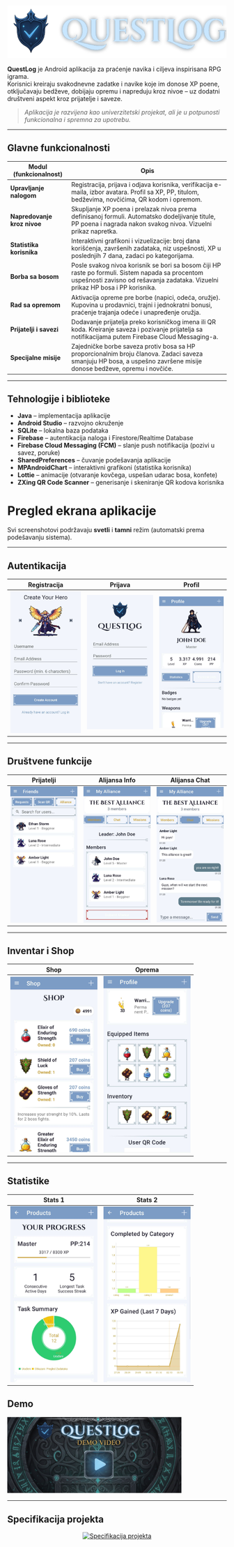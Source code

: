 <p align="center">
  <img src="screenshots/questlog_logo_scaled.png" alt="QuestLog" height="120"/>
</p>


**QuestLog** je Android aplikacija za praćenje navika i ciljeva inspirisana RPG igrama.  
Korisnici kreiraju svakodnevne zadatke i navike koje im donose XP poene, otključavaju bedževe, dobijaju opremu i napreduju kroz nivoe – uz dodatni društveni aspekt kroz prijatelje i saveze.

> *Aplikacija je razvijena kao univerzitetski projekat, ali je u potpunosti funkcionalna i spremna za upotrebu.*

---

## Glavne funkcionalnosti

| Modul (funkcionalnost) | Opis |
|------------------------|------|
| **Upravljanje nalogom** | Registracija, prijava i odjava korisnika, verifikacija e-maila, izbor avatara. Profil sa XP, PP, titulom, bedževima, novčićima, QR kodom i opremom. |
| **Napredovanje kroz nivoe** | Skupljanje XP poena i prelazak nivoa prema definisanoj formuli. Automatsko dodeljivanje titule, PP poena i nagrada nakon svakog nivoa. Vizuelni prikaz napretka. |
| **Statistika korisnika** | Interaktivni grafikoni i vizuelizacije: broj dana korišćenja, završenih zadataka, niz uspešnosti, XP u poslednjih 7 dana, zadaci po kategorijama. |
| **Borba sa bosom** | Posle svakog nivoa korisnik se bori sa bosom čiji HP raste po formuli. Sistem napada sa procentom uspešnosti zavisno od rešavanja zadataka. Vizuelni prikaz HP bosa i PP korisnika. |
| **Rad sa opremom** | Aktivacija opreme pre borbe (napici, odeća, oružje). Kupovina u prodavnici, trajni i jednokratni bonusi, praćenje trajanja odeće i unapređenje oružja. |
| **Prijatelji i savezi** | Dodavanje prijatelja preko korisničkog imena ili QR koda. Kreiranje saveza i pozivanje prijatelja sa notifikacijama putem Firebase Cloud Messaging-a. |
| **Specijalne misije** | Zajedničke borbe saveza protiv bosa sa HP proporcionalnim broju članova. Zadaci saveza smanjuju HP bosa, a uspešno završene misije donose bedževe, opremu i novčiće. |

---

## Tehnologije i biblioteke

- **Java** – implementacija aplikacije  
- **Android Studio** – razvojno okruženje  
- **SQLite** – lokalna baza podataka  
- **Firebase** – autentikacija naloga i Firestore/Realtime Database  
- **Firebase Cloud Messaging (FCM)** – slanje push notifikacija (pozivi u savez, poruke)  
- **SharedPreferences** – čuvanje podešavanja aplikacije  
- **MPAndroidChart** – interaktivni grafikoni (statistika korisnika)  
- **Lottie** – animacije (otvaranje kovčega, uspešan udarac bosa, konfete)  
- **ZXing QR Code Scanner** – generisanje i skeniranje QR kodova korisnika  

# Pregled ekrana aplikacije

Svi screenshotovi podržavaju **svetli** i **tamni** režim (automatski prema podešavanju sistema).

---

## Autentikacija
| Registracija | Prijava | Profil |
|--------------|---------|--------|
| <picture><source srcset="screenshots/Register_dark.jpg" media="(prefers-color-scheme: dark)"><source srcset="screenshots/Register_light.jpg" media="(prefers-color-scheme: light)"><img src="screenshots/Register_light.jpg" width="200"></picture> | <picture><source srcset="screenshots/Login_dark.jpg" media="(prefers-color-scheme: dark)"><source srcset="screenshots/Login_light.jpg" media="(prefers-color-scheme: light)"><img src="screenshots/Login_light.jpg" width="200"></picture> | <picture><source srcset="screenshots/Profile_dark.jpg" media="(prefers-color-scheme: dark)"><source srcset="screenshots/Profile_light.jpg" media="(prefers-color-scheme: light)"><img src="screenshots/Profile_light.jpg" width="200"></picture> |

---

## Društvene funkcije
| Prijatelji | Alijansa Info | Alijansa Chat |
|------------|---------------|---------------|
| <picture><source srcset="screenshots/Friends_dark.jpg" media="(prefers-color-scheme: dark)"><source srcset="screenshots/Friends_light.jpg" media="(prefers-color-scheme: light)"><img src="screenshots/Friends_light.jpg" width="200"></picture> | <picture><source srcset="screenshots/AllianceInfo_dark.jpg" media="(prefers-color-scheme: dark)"><source srcset="screenshots/AllianceInfo_light.jpg" media="(prefers-color-scheme: light)"><img src="screenshots/AllianceInfo_light.jpg" width="200"></picture> | <picture><source srcset="screenshots/AllianceChat_dark.jpg" media="(prefers-color-scheme: dark)"><source srcset="screenshots/AllianceChat_light.jpg" media="(prefers-color-scheme: light)"><img src="screenshots/AllianceChat_light.jpg" width="200"></picture> |

---

## Inventar i Shop
| Shop | Oprema |
|------|--------|
| <picture><source srcset="screenshots/Shop_dark.jpg" media="(prefers-color-scheme: dark)"><source srcset="screenshots/Shop_light.jpg" media="(prefers-color-scheme: light)"><img src="screenshots/Shop_light.jpg" width="200"></picture> | <picture><source srcset="screenshots/Equipped_dark.jpg" media="(prefers-color-scheme: dark)"><source srcset="screenshots/Equipped_light.jpg" media="(prefers-color-scheme: light)"><img src="screenshots/Equipped_light.jpg" width="200"></picture> |

---

## Statistike
| Stats 1 | Stats 2 |
|---------|---------|
| <picture><source srcset="screenshots/Stats1_dark.jpg" media="(prefers-color-scheme: dark)"><source srcset="screenshots/Stats1_light.jpg" media="(prefers-color-scheme: light)"><img src="screenshots/Stats1_light.jpg" width="200"></picture> | <picture><source srcset="screenshots/Stats2_dark.jpg" media="(prefers-color-scheme: dark)"><source srcset="screenshots/Stats2_light.jpg" media="(prefers-color-scheme: light)"><img src="screenshots/Stats2_light.jpg" width="200"></picture> |

## Demo
<p align="left">
  <a href="https://github.com/user-attachments/assets/9473a89a-8e74-4167-9904-aef7dd8c234f">
    <img src="screenshots/thumbnail.png" alt="Demo Video" width="400"/>
  </a>
</p>

---

<h2 align="left"> Specifikacija projekta</h2>

<p align="center">
  <a href="https://raw.githubusercontent.com/bteodora/e2-ma-tim04-2025/main/screenshots/Specifikacija%20projekta.pdf" target="_blank">
    <img src="https://img.shields.io/badge/Pogledaj%20PDF%20specifikaciju-ACB2E2?style=for-the-badge&logo=adobeacrobatreader&logoColor=white" alt="Specifikacija projekta"/>
  </a>
</p>

